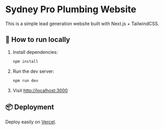 # Sydney Pro Plumbing Website

This is a simple lead generation website built with Next.js + TailwindCSS.

## 🚀 How to run locally
1. Install dependencies:
   ```bash
   npm install
   ```

2. Run the dev server:
   ```bash
   npm run dev
   ```

3. Visit [http://localhost:3000](http://localhost:3000)

## 📦 Deployment
Deploy easily on [Vercel](https://vercel.com).